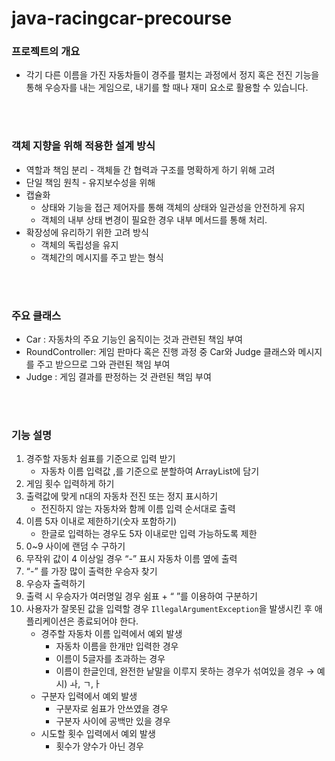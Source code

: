 # java-racingcar-precourse

### 프로젝트의 개요

- 각기 다른 이름을 가진 자동차들이 경주를 펼치는 과정에서 정지 혹은 전진 기능을 통해 우승자를 내는 게임으로, 내기를 할 때나 재미 요소로 활용할 수 있습니다.
<br/>
<br/>

### 객체 지향을 위해 적용한 설계 방식

- 역할과 책임 분리 - 객체들 간 협력과 구조를 명확하게 하기 위해 고려
- 단일 책임 원칙 - 유지보수성을 위해
- 캡슐화
    - 상태와 기능을 접근 제어자를 통해 객체의 상태와 일관성을 안전하게 유지
    - 객체의 내부 상태 변경이 필요한 경우 내부 메서드를 통해 처리.
- 확장성에 유리하기 위한 고려 방식
    - 객체의 독립성을 유지
    - 객체간의 메시지를 주고 받는 형식
<br/>
<br/>


### 주요 클래스

- Car : 자동차의 주요 기능인 움직이는 것과 관련된 책임 부여
- RoundController: 게임 판마다 혹은 진행 과정 중 Car와 Judge 클래스와 메시지를 주고 받으므로 그와 관련된 책임 부여
- Judge  :  게임 결과를 판정하는 것 관련된 책임 부여
<br/>
<br/>

### 기능 설명

1. 경주할 자동차 쉼표를 기준으로 입력 받기
    - 자동차 이름 입력값 ,를 기준으로 분할하여 ArrayList에 담기
2. 게임 횟수 입력하게 하기
3. 출력값에 맞게 n대의 자동차 전진 또는 정지 표시하기
    - 전진하지 않는 자동차와 함께 이름 입력 순서대로 출력
4. 이름 5자 이내로 제한하기(숫자 포함하기)
    - 한글로 입력하는 경우도 5자 이내로만 입력 가능하도록 제한
5. 0~9 사이에 랜덤 수 구하기 
6. 무작위 값이 4 이상일 경우 “-” 표시 자동차 이름 옆에 출력
7. “-” 를 가장 많이 출력한 우승자 찾기
8. 우승자 출력하기
9. 출력 시 우승자가 여러명일 경우 쉼표 + “ ”를 이용하여 구분하기
10. 사용자가 잘못된 값을 입력할 경우 `IllegalArgumentException`을 발생시킨 후 애플리케이션은 종료되어야 한다. 
    - 경주할 자동차 이름 입력에서 예외 발생
        - 자동차 이름을 한개만 입력한 경우
        - 이름이 5글자를 초과하는 경우
        - 이름이 한글인데, 완전한 낱말을 이루지 못하는 경우가 섞여있을 경우  → 예시) ㅘ, ㄱ,ㅏ
    - 구분자 입력에서 예외 발생
        - 구분자로 쉼표가 안쓰였을 경우
        - 구분자 사이에 공백만 있을 경우
    - 시도할 횟수 입력에서 예외 발생
        - 횟수가 양수가 아닌 경우
          <br/>
          <br/>
          
